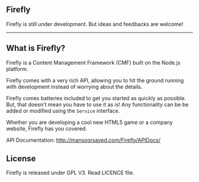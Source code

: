 Firefly
---

Firefly is still under development. But ideas and feedbacks are welcome!

---

What is Firefly?
---

Firefly is a Content Management Framework (CMF) built on the Node.js platform.

Firefly comes with a very rich API, allowing you to hit the ground running with development instead of worrying about the details.

Firefly comes batteries included to get you started as quickly as possible. But, that doesn't mean you have to use it as is! Any functionality can be be added or modified using the `Service` interface.

Whether you are developing a cool new HTML5 game or a company website, Firefly has you covered.


API Documentation: http://mansoorsayed.com/Firefly/APIDocs/

 

License
---
Firefly is released under GPL V3. Read LICENCE file.